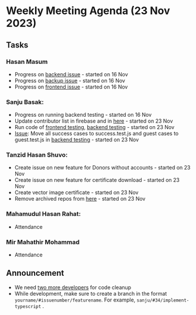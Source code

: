 # Weekly Meeting Agenda (23 Nov 2023)

## Tasks
### Hasan Masum
* Progress on [backend issue](https://github.com/Badhan-BUET-Zone/badhan-backend/issues/11) - started on 16 Nov
* Progress on [backup issue](https://github.com/Badhan-BUET-Zone/badhan-backup/issues/101) - started on 16 Nov
* Progress on [frontend issue](https://github.com/Badhan-BUET-Zone/badhan-web/issues/100) - started on 16 Nov

### Sanju Basak:
* Progress on running backend testing - started on 16 Nov
* Update contributor list in firebase and in [here](https://github.com/Badhan-BUET-Zone#contributors) - started on 23 Nov
* Run code of [frontend testing](https://github.com/Badhan-BUET-Zone/badhan-frontend-test), [backend testing](https://github.com/Badhan-BUET-Zone/badhan-test) - started on 23 Nov
* [Issue](https://github.com/Badhan-BUET-Zone/badhan-test/issues/1): Move all success cases to success.test.js and guest cases to guest.test.js in [backend testing](https://github.com/Badhan-BUET-Zone/badhan-test) - started on 23 Nov

### Tanzid Hasan Shuvo:
* Create issue on new feature for Donors without accounts - started on 23 Nov
* Create issue on new feature for certificate download - started on 23 Nov
* Create vector image certificate - started on 23 Nov
* Remove archived repos from [here](https://github.com/Badhan-BUET-Zone#repositories) - started on 23 Nov

### Mahamudul Hasan Rahat:
* Attendance 

### Mir Mahathir Mohammad
* Attendance

## Announcement
* We need [two more developers](https://github.com/Badhan-BUET-Zone/.github/blob/main/new-member.md) for code cleanup
* While development, make sure to create a branch in the format `yourname/#issuenumber/featurename`. For example, `sanju/#34/implement-typescript` .
